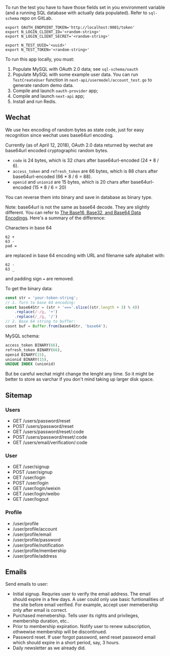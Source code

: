To run the test you have to have those fields set in you environment variable (and a running SQL database with actually data populated). Refer to `sql-schema` repo on GitLab. 

```
export OAUTH_ENDPOINT_TOKEN='http://localhost:9001/token'
export N_LOGIN_CLIENT_ID='<random-string>'
export N_LOGIN_CLIENT_SECRET='<random-string>'

export N_TEST_UUID='<uuid>'
export N_TEST_TOKEN='<random-string>'
```

To run this app locally, you must:
1. Populate MySQL with OAuth 2.0 data; see `sql-schema/oauth`
2. Populate MySQL with some example user data. You can run `TestCreateUser` function in `next-api/usermodel/account_test.go` to generate random demo data.
2. Compile and launch `oauth-provider` app;
3. Compile and launch `next-api` app;
4. Install and run Redis.

## Wechat

We use hex encoding of random bytes as state code, just for easy recognition since wechat uses base64url encoding.

Currently (as of April 12, 2018), OAuth 2.0 data returned by wechat are base64url encoded cryptographic random bytes.

* `code` is 24 bytes, which is 32 chars after base64url-encoded (24 * 8 / 6).
* `access_token` and `refresh_token` are 66 bytes, which is 88 chars after base64url-encoded (66 * 8 / 6 = 88).
* `openid` and `unionid` are 15 bytes, which is 20 chars after base64url-encoded (15 * 8 / 6 = 20)

You can reverse them into binary and save in database as binary type.

Note: base64url is not the same as base64 decode. They are slightly different. You can refer to [The Base16, Base32, and Base64 Data Encodings](https://tools.ietf.org/html/rfc4648). Here's a summary of the difference:

Characters in base 64
```
62 +
63 -
pad =
```

are replaced in base 64 encoding with URL and filename safe alphabet with:
```
62 -
63 _
```
and padding sign `=` are removed.

To get the binary data:
```js
const str = 'your-token-string';
// 1. Turn to base 64 encoding:
const base64Str = (str + '==='.slice((str.length + 3) % 4))
    .replace(/-/g, '+')
    .replace(/_/g, '/')
// 2. Base 64 string to buffer:
cosnt buf = Buffer.from(base64Str, 'base64');
```

MySQL schema:
```sql
access_token BINARY(66),
refresh_token BINARY(66),
openid BINARY(15),
unionid BINARY(15),
UNIQUE INDEX (unionid)
```

But be careful wechat might change the lenght any time. So it might be better to store as varchar if you don't mind taking up larger disk space.

## Sitemap

### Users
* GET /users/password/reset
* POST /users/password/reset
* GET /users/password/reset/:code
* POST /users/password/reset/:code
* GET /users/email/verification/:code

### User
* GET /user/signup
* POST /user/signup
* GET /user/login
* POST /user/login
* GET /user/login/weixin
* GET /user/login/weibo
* GET /user/logout

### Profile
* /user/profile
* /user/profile/account
* /user/profile/email
* /user/profile/password
* /user/profile/notification
* /user/profile/membership
* /user/profile/address

## Emails

Send emails to user:

* Initial signup. Requries user to verify the email address. The email should expire in a few days. A user could only use basic funtionalities of the site before email verified. For example, accept user memebership only after email is correct.
* Purchased memebership. Tells user its rights and privileges, membership duration, etc..
* Prior to membership expiration. Notify user to renew subscription, othwewise membership will be discontinued.
* Password reset. If user forgot password, send reset password email which should expire in a short period, say, 3 hours.
* Daily newsletter as we already did.